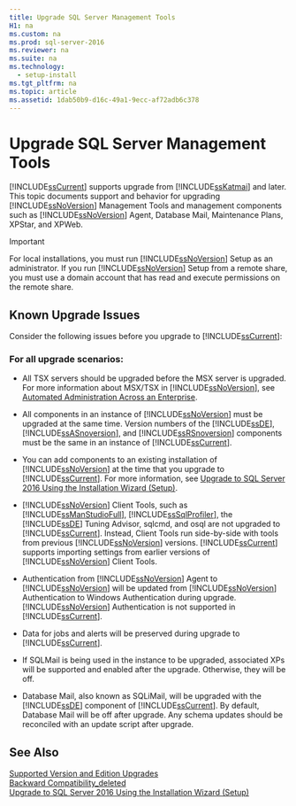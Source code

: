 ```yaml
---
title: Upgrade SQL Server Management Tools
H1: na
ms.custom: na
ms.prod: sql-server-2016
ms.reviewer: na
ms.suite: na
ms.technology: 
  - setup-install
ms.tgt_pltfrm: na
ms.topic: article
ms.assetid: 1dab50b9-d16c-49a1-9ecc-af72adb6c378
---
```

# Upgrade SQL Server Management Tools
  [!INCLUDE[ssCurrent](../../Token/Other/ssCurrent_md.md)] supports upgrade from [!INCLUDE[ssKatmai](../../Token/Other/ssKatmai_md.md)] and later. This topic documents support and behavior for upgrading [!INCLUDE[ssNoVersion](../../Token/Other/ssNoVersion_md.md)] Management Tools and management components such as [!INCLUDE[ssNoVersion](../../Token/Other/ssNoVersion_md.md)] Agent, Database Mail, Maintenance Plans, XPStar, and XPWeb.  
  
> [!IMPORTANT]  
>  For local installations, you must run [!INCLUDE[ssNoVersion](../../Token/Other/ssNoVersion_md.md)] Setup as an administrator. If you run [!INCLUDE[ssNoVersion](../../Token/Other/ssNoVersion_md.md)] Setup from a remote share, you must use a domain account that has read and execute permissions on the remote share.  
  
## Known Upgrade Issues  
 Consider the following issues before you upgrade to [!INCLUDE[ssCurrent](../../Token/Other/ssCurrent_md.md)]:  
  
### For all upgrade scenarios:  
  
-   All TSX servers should be upgraded before the MSX server is upgraded. For more information about MSX\/TSX in [!INCLUDE[ssNoVersion](../../Token/Other/ssNoVersion_md.md)], see [Automated Administration Across an Enterprise](../Topic/Automated%20Administration%20Across%20an%20Enterprise.md).  
  
-   All components in an instance of [!INCLUDE[ssNoVersion](../../Token/Other/ssNoVersion_md.md)] must be upgraded at the same time. Version numbers of the [!INCLUDE[ssDE](../../Token/Other/ssDE_md.md)], [!INCLUDE[ssASnoversion](../../Token/Other/ssASnoversion_md.md)], and [!INCLUDE[ssRSnoversion](../../Token/Other/ssRSnoversion_md.md)] components must be the same in an instance of [!INCLUDE[ssCurrent](../../Token/Other/ssCurrent_md.md)].  
  
-   You can add components to an existing installation of [!INCLUDE[ssNoVersion](../../Token/Other/ssNoVersion_md.md)] at the time that you upgrade to [!INCLUDE[ssCurrent](../../Token/Other/ssCurrent_md.md)]. For more information, see [Upgrade to SQL Server 2016 Using the Installation Wizard &#40;Setup&#41;](../../Topics/TopicNameNotContainA/Upgrade-to-SQL-Server-2016-Using-the-Installation-Wizard--Setup-.md).  
  
-   [!INCLUDE[ssNoVersion](../../Token/Other/ssNoVersion_md.md)] Client Tools, such as [!INCLUDE[ssManStudioFull](../../Token/Other/ssManStudioFull_md.md)], [!INCLUDE[ssSqlProfiler](../../Token/Other/ssSqlProfiler_md.md)], the [!INCLUDE[ssDE](../../Token/Other/ssDE_md.md)] Tuning Advisor, sqlcmd, and osql are not upgraded to [!INCLUDE[ssCurrent](../../Token/Other/ssCurrent_md.md)]. Instead, Client Tools run side\-by\-side with tools from previous [!INCLUDE[ssNoVersion](../../Token/Other/ssNoVersion_md.md)] versions. [!INCLUDE[ssCurrent](../../Token/Other/ssCurrent_md.md)] supports importing settings from earlier versions of [!INCLUDE[ssNoVersion](../../Token/Other/ssNoVersion_md.md)] Client Tools.  
  
-   Authentication from [!INCLUDE[ssNoVersion](../../Token/Other/ssNoVersion_md.md)] Agent to [!INCLUDE[ssNoVersion](../../Token/Other/ssNoVersion_md.md)] will be updated from [!INCLUDE[ssNoVersion](../../Token/Other/ssNoVersion_md.md)] Authentication to Windows Authentication during upgrade. [!INCLUDE[ssNoVersion](../../Token/Other/ssNoVersion_md.md)] Authentication is not supported in [!INCLUDE[ssCurrent](../../Token/Other/ssCurrent_md.md)].  
  
-   Data for jobs and alerts will be preserved during upgrade to [!INCLUDE[ssCurrent](../../Token/Other/ssCurrent_md.md)].  
  
-   If SQLMail is being used in the instance to be upgraded, associated XPs will be supported and enabled after the upgrade. Otherwise, they will be off.  
  
-   Database Mail, also known as SQLiMail, will be upgraded with the [!INCLUDE[ssDE](../../Token/Other/ssDE_md.md)] component of [!INCLUDE[ssCurrent](../../Token/Other/ssCurrent_md.md)]. By default, Database Mail will be off after upgrade. Any schema updates should be reconciled with an update script after upgrade.  
  
## See Also  
 [Supported Version and Edition Upgrades](../../Topics/TopicNameNotContainA/Supported-Version-and-Edition-Upgrades.md)   
 [Backward Compatibility_deleted](../Topic/Backward%20Compatibility_deleted.md)   
 [Upgrade to SQL Server 2016 Using the Installation Wizard &#40;Setup&#41;](../../Topics/TopicNameNotContainA/Upgrade-to-SQL-Server-2016-Using-the-Installation-Wizard--Setup-.md)  
  
  